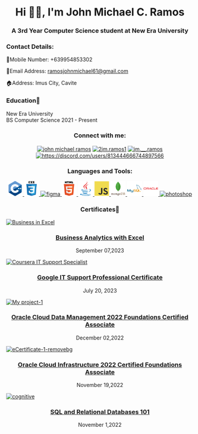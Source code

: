 <h1 align="center">Hi 🙋‍♂️, I'm John Michael C. Ramos</h1>
<h3 align="center">A 3rd Year Computer Science student at New Era University</h3>

<h3 align = "left"> Contact Details: </h3>
    <p align = "left">📲Mobile Number: +639954853302</p>
    <p align = "left">📧Email Address: <a href = "mailto:ramosjohnmichael61@gmail.com">ramosjohnmichael61@gmail.com</a></p>
    <p align = "left">🏠Address: Imus City, Cavite</p>

<h3 align = "left">Education🏫</h3>
<p>
  New Era University <br>
  BS Computer Science 2021 - Present
</p>

<h3 align="center">Connect with me:</h3>
<p align="center">
<a href="linkedin.com/in/ramos-jm" target="blank"><img align="center" src="https://raw.githubusercontent.com/rahuldkjain/github-profile-readme-generator/master/src/images/icons/Social/linked-in-alt.svg" alt="john michael ramos" height="30" width="40" /></a>
<a href="https://fb.com/2jm.ramos1" target="blank"><img align="center" src="https://raw.githubusercontent.com/rahuldkjain/github-profile-readme-generator/master/src/images/icons/Social/facebook.svg" alt="2jm.ramos1" height="30" width="40" /></a>
<a href="https://instagram.com/jm.__.ramos" target="blank"><img align="center" src="https://raw.githubusercontent.com/rahuldkjain/github-profile-readme-generator/master/src/images/icons/Social/instagram.svg" alt="jm.__.ramos" height="30" width="40" /></a>
<a href="https://discord.gg/https://discord.com/users/813444666744897566" target="blank"><img align="center" src="https://raw.githubusercontent.com/rahuldkjain/github-profile-readme-generator/master/src/images/icons/Social/discord.svg" alt="https://discord.com/users/813444666744897566" height="30" width="40" /></a>
</p>

<h3 align="center">Languages and Tools:</h3>
<p align="center"> <a href="https://www.w3schools.com/cpp/" target="_blank" rel="noreferrer"> <img src="https://raw.githubusercontent.com/devicons/devicon/master/icons/cplusplus/cplusplus-original.svg" alt="cplusplus" width="40" height="40"/> </a> <a href="https://www.w3schools.com/css/" target="_blank" rel="noreferrer"> <img src="https://raw.githubusercontent.com/devicons/devicon/master/icons/css3/css3-original-wordmark.svg" alt="css3" width="40" height="40"/> </a> <a href="https://www.figma.com/" target="_blank" rel="noreferrer"> <img src="https://www.vectorlogo.zone/logos/figma/figma-icon.svg" alt="figma" width="40" height="40"/> </a> <a href="https://www.w3.org/html/" target="_blank" rel="noreferrer"> <img src="https://raw.githubusercontent.com/devicons/devicon/master/icons/html5/html5-original-wordmark.svg" alt="html5" width="40" height="40"/> </a> <a href="https://www.java.com" target="_blank" rel="noreferrer"> <img src="https://raw.githubusercontent.com/devicons/devicon/master/icons/java/java-original.svg" alt="java" width="40" height="40"/> </a> <a href="https://developer.mozilla.org/en-US/docs/Web/JavaScript" target="_blank" rel="noreferrer"> <img src="https://raw.githubusercontent.com/devicons/devicon/master/icons/javascript/javascript-original.svg" alt="javascript" width="40" height="40"/> </a> <a href="https://www.mongodb.com/" target="_blank" rel="noreferrer"> <img src="https://raw.githubusercontent.com/devicons/devicon/master/icons/mongodb/mongodb-original-wordmark.svg" alt="mongodb" width="40" height="40"/> </a> <a href="https://www.mysql.com/" target="_blank" rel="noreferrer"> <img src="https://raw.githubusercontent.com/devicons/devicon/master/icons/mysql/mysql-original-wordmark.svg" alt="mysql" width="40" height="40"/> </a> <a href="https://www.oracle.com/" target="_blank" rel="noreferrer"> <img src="https://raw.githubusercontent.com/devicons/devicon/master/icons/oracle/oracle-original.svg" alt="oracle" width="40" height="40"/> </a> <a href="https://www.photoshop.com/en" target="_blank" rel="noreferrer"> <img src="https://raw.githubusercontent.com/devicons/devicon/master/icons/photoshop/photoshop-![thumb_4498796_1694084280](https://github.com/ramos-jm/portfolio/assets/127398189/d6782a2e-11d6-4d21-bfb9-12c3f591837a)
line.svg" alt="photoshop" width="40" height="40"/> </a> </p>

<h3 align = "center">Certificates📜</h3>





<a href= "https://simpli-web.app.link/e/iJyyiWeV6Cb">![Business in Excel](https://github.com/ramos-jm/portfolio/assets/127398189/55755757-5baf-4803-ab7f-42fa6771e177)</a>
<h3 align = "center"><a href="https://simpli-web.app.link/e/iJyyiWeV6Cb">Business Analytics with Excel</a></h3><p align = "center">September 07,2023</p>

<a href ="https://coursera.org/share/a6df64fa6114c0dc37f41be28eda3d21">![Coursera IT Support Specialist](https://github.com/ramos-jm/portfolio/assets/127398189/b10dce4f-05f3-4b3a-b7f1-8f0143679018)</a> 
<h3 align = "center"><a href="https://coursera.org/share/a6df64fa6114c0dc37f41be28eda3d21">Google IT Support Professional Certificate</a></h3><p align = "center">July 20, 2023</p>

<a href= "https://catalog-education.oracle.com/pls/certview/sharebadge?id=AC1CD7BC2ED20729F7D84529E2B0BAC70DB621ACDFF462E865762514F5413C61">![My project-1](https://github.com/ramos-jm/portfolio/assets/127398189/8357694e-7881-4a13-9f37-1fa9c24dc820)</a> 
<h3 align = "center"><a href="https://catalog-education.oracle.com/pls/certview/sharebadge?id=AC1CD7BC2ED20729F7D84529E2B0BAC70DB621ACDFF462E865762514F5413C61">Oracle Cloud Data Management 2022 Foundations Certified Associate</a></h3><p align = "center">December 02,2022</p>

<a href= "[https://simpli-web.app.link/e/iJyyiWeV6Cb](https://catalog-education.oracle.com/pls/certview/sharebadge?id=F6A182158601C0E6B51634753573338AB42AFE13A9267A2083870BFF9C6EE0BC)">![eCertificate-1-removebg](https://github.com/ramos-jm/portfolio/assets/127398189/9e795396-11bb-4532-81bc-6fca2c27f07f)</a> 
<h3 align = "center"><a href="https://catalog-education.oracle.com/pls/certview/sharebadge?id=F6A182158601C0E6B51634753573338AB42AFE13A9267A2083870BFF9C6EE0BC">Oracle Cloud Infrastructure 2022 Certified Foundations Associate</a></h3><p align = "center">November 19,2022</p>

<a href= "[https://simpli-web.app.link/e/iJyyiWeV6Cb](https://courses.cognitiveclass.ai/certificates/7a03a7f366b04c4ba9216095b4f34ef3)">![cognitive](https://github.com/ramos-jm/portfolio/assets/127398189/bdb3289d-dd3b-4e82-aac1-58dfd4e3fcc6)</a> 
<h3 align = "center"><a href="https://courses.cognitiveclass.ai/certificates/7a03a7f366b04c4ba9216095b4f34ef3">SQL and Relational Databases 101</a></h3><p align = "center">November 1,2022</p>


